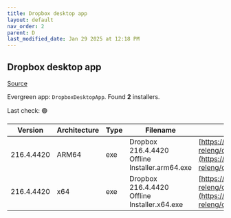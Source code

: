 ```yaml
---
title: Dropbox desktop app
layout: default
nav_order: 2
parent: D
last_modified_date: Jan 29 2025 at 12:18 PM
---
```


## Dropbox desktop app

[Source](https://www.dropbox.com/desktop)

Evergreen app: `DropboxDesktopApp`. Found **2** installers.

Last check: 🟢

| Version    | Architecture | Type | Filename                                       | URI                                                                                                                                                                                                            |
| ---------- | ------------ | ---- | ---------------------------------------------- | -------------------------------------------------------------------------------------------------------------------------------------------------------------------------------------------------------------- |
| 216.4.4420 | ARM64        | exe  | Dropbox 216.4.4420 Offline Installer.arm64.exe | [https://edge.dropboxstatic.com/dbx-releng/client/Dropbox%20216.4.4420%20Offline%20Installer.arm64.exe](https://edge.dropboxstatic.com/dbx-releng/client/Dropbox%20216.4.4420%20Offline%20Installer.arm64.exe) |
| 216.4.4420 | x64          | exe  | Dropbox 216.4.4420 Offline Installer.x64.exe   | [https://edge.dropboxstatic.com/dbx-releng/client/Dropbox%20216.4.4420%20Offline%20Installer.x64.exe](https://edge.dropboxstatic.com/dbx-releng/client/Dropbox%20216.4.4420%20Offline%20Installer.x64.exe)     |
